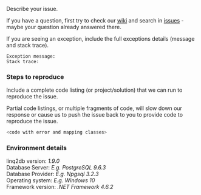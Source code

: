 Describe your issue.

If you have a question, first try to check our [wiki](https://github.com/linq2db/linq2db/wiki) and search in [issues](https://github.com/linq2db/linq2db/issues) - maybe your question already answered there.

If you are seeing an exception, include the full exceptions details (message and stack trace).

```
Exception message:
Stack trace:
```

### Steps to reproduce
Include a complete code listing (or project/solution) that we can run to reproduce the issue.

Partial code listings, or multiple fragments of code, will slow down our response or cause us to push the issue back to you to provide code to reproduce the issue.

```c#
<code with error and mapping classes>
```

### Environment details
linq2db version: *1.9.0*  
Database Server: *E.g. PostgreSQL 9.6.3*  
Database Provider: *E.g. Npgsql 3.2.3*  
Operating system: *E.g. Windows 10*  
Framework version: *.NET Framework 4.6.2*
